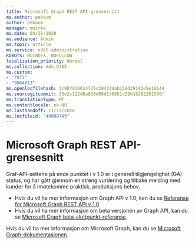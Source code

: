 ```yaml
---
title: Microsoft Graph REST API-grensesnitt
ms.author: pebaum
author: pebaum
manager: mnirke
ms.date: 04/21/2020
ms.audience: Admin
ms.topic: article
ms.service: o365-administration
ROBOTS: NOINDEX, NOFOLLOW
localization_priority: Normal
ms.collection: Adm_O365
ms.custom:
- "7071"
- "9004013"
ms.openlocfilehash: 3c9bf956624775c394534ab150d39193e5e10144
ms.sourcegitcommit: 35e2c122d8a838d98d1f0851c29b16282261580f
ms.translationtype: MT
ms.contentlocale: nb-NO
ms.lasthandoff: 11/17/2020
ms.locfileid: "49088745"
---
```

# <a name="microsoft-graph-rest-api-interface"></a>Microsoft Graph REST API-grensesnitt

Graf-API-settene på ende punktet i v 1.0 er i generell tilgjengelighet (GA)-status, og har gått gjennom en streng vurdering og tilbake melding med kunder for å imøtekomme praktisk, produksjons behov.

- Hvis du vil ha mer informasjon om Graph API v 1.0, kan du se [Referanse for Microsoft Graph REST API v 1.0](https://docs.microsoft.com/graph/api/overview?toc=.%2Fref%2Ftoc.json&view=graph-rest-1.0). 
- Hvis du vil ha mer informasjon om beta versjonen av Graph API, kan du se [Microsoft Graph beta-sluttpunkt-referanse](https://docs.microsoft.com/graph/api/overview?toc=.%2Fref%2Ftoc.json&view=graph-rest-beta).

Hvis du vil ha mer informasjon om Microsoft Graph, kan du se [Microsoft Graph-dokumentasjonen](https://docs.microsoft.com/graph/).



